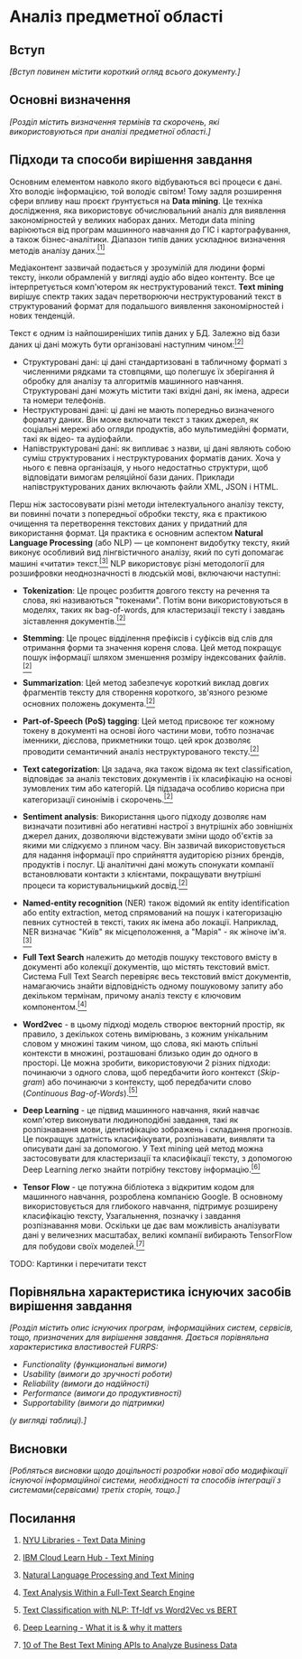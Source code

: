 # Аналіз предметної області

## Вступ

*[Вступ повинен містити короткий огляд всього документу.]*


## Основні визначення

*[Розділ містить визначення термінів та скорочень, які використовуються при аналізі предметної області.]*

## Підходи та способи вирішення завдання

Основним елементом навколо якого відбуваються всі процеси є дані. Хто володіє інформацією, той володіє світом! Тому задля розширення сфери впливу наш проєкт ґрунтується на **Data mining**. Це техніка дослідження, яка використовує обчислювальний аналіз для виявлення закономірностей у великих наборах даних. Методи data mining варіюються від програм машинного навчання до ГІС і картографування, а також бізнес-аналітики. Діапазон типів даних ускладнює визначення методів аналізу даних.[<sup>[1]</sup>](./state-of-the-art.html#висновки)

Медіаконтент зазвичай подається у зрозумілій для людини формі тексту, інколи обрамленій у вигляді аудіо або відео контенту. Все це інтерпретується комп'ютером як неструктурований текст. **Text mining** вирішує спектр таких задач перетворюючи неструктурований текст в структурований формат для  подальшого виявлення закономірностей і нових тенденцій.

Текст є одним із найпоширеніших типів даних у БД. Залежно від бази даних ці дані можуть бути організовані наступним чином:[<sup>[2]</sup>](./state-of-the-art.html#висновки)

- Структуровані дані: ці дані стандартизовані в табличному форматі з численними рядками та стовпцями, що полегшує їх зберігання й обробку для аналізу та алгоритмів машинного навчання. Структуровані дані можуть містити такі вхідні дані, як імена, адреси та номери телефонів.
- Неструктуровані дані: ці дані не мають попередньо визначеного формату даних. Він може включати текст з таких джерел, як соціальні мережі або огляди продуктів, або мультимедійні формати, такі як відео- та аудіофайли.
- Напівструктуровані дані: як випливає з назви, ці дані являють собою суміш структурованих і неструктурованих форматів даних. Хоча у нього є певна організація, у нього недостатньо структури, щоб відповідати вимогам реляційної бази даних. Приклади напівструктурованих даних включають файли XML, JSON і HTML.

Перш ніж застосовувати різні методи інтелектуального аналізу тексту, ви повинні почати з попередньої обробки тексту, яка є практикою очищення та перетворення текстових даних у придатний для використання формат. Ця практика є основним аспектом **Natural Language Processing** (або NLP) — це компонент видобутку тексту, який виконує особливий вид лінгвістичного аналізу, який по суті допомагає машині «читати» текст.[<sup>[3]</sup>](./state-of-the-art.html#висновки) NLP використовує різні методології для розшифровки неоднозначності в людській мові, включаючи наступні:

- **Tokenization**: Це процес розбиття довгого тексту на речення та слова, які називаються "токенами". Потім вони використовуються в моделях, таких як bag-of-words, для кластеризації тексту і завдань зіставлення документів.[<sup>[2]</sup>](./state-of-the-art.html#висновки)

- **Stemming**: Це процес відділення префіксів і суфіксів від слів для отримання форми та значення кореня слова. Цей метод покращує пошук інформації шляхом зменшення розміру індексованих файлів.[<sup>[2]</sup>](./state-of-the-art.html#висновки)

- **Summarization**: Цей метод забезпечує короткий виклад довгих фрагментів тексту для створення короткого, зв'язного резюме основних положень документа.[<sup>[2]</sup>](./state-of-the-art.html#висновки)

- **Part-of-Speech (PoS) tagging**: Цей метод присвоює тег кожному токену в документі на основі його частини мови, тобто позначає іменники, дієслова, прикметники тощо. цей крок дозволяє проводити семантичний аналіз неструктурованого тексту.[<sup>[2]</sup>](./state-of-the-art.html#висновки)

- **Text categorization**: Ця задача, яка також відома як text classification, відповідає за аналіз текстових документів і їх класифікацію на основі зумовлених тим або категорій. Ця підзадача особливо корисна при категоризації синонімів і скорочень.[<sup>[2]</sup>](./state-of-the-art.html#висновки)

- **Sentiment analysis**: Використання цього підходу дозволяє нам визначати позитивні або негативні настрої з внутрішніх або зовнішніх джерел даних, дозволяючи відстежувати зміни щодо об'єктів за якими ми слідкуємо з плином часу. Він зазвичай використовується для надання інформації про сприйняття аудиторією різних брендів, продуктів і послуг. Ці аналітичні дані можуть спонукати компанії встановлювати контакти з клієнтами, покращувати внутрішні процеси та користувальницький досвід.[<sup>[2]</sup>](./state-of-the-art.html#висновки)

- **Named-entity recognition** (NER) також відомий як entity identification або  entity extraction, метод спрямований на пошук і категоризацію певних сутностей в тексті, таких як імена або локації. Наприклад, NER визначає "Київ" як місцеположення, а "Марія" - як жіноче ім'я.[<sup>[3]</sup>](./state-of-the-art.html#висновки)

- **Full Text Search** належить до методів пошуку текстового вмісту в документі або колекції документів, що містять текстовий вміст. Система Full Text Search перевіряє весь текстовий вміст документів, намагаючись знайти відповідність одному пошуковому запиту або декільком термінам, причому аналіз тексту є ключовим компонентом.[<sup>[4]</sup>](./state-of-the-art.html#висновки)

- **Word2vec** - в цьому підході модель створює векторний простір, як правило, з декількох сотень вимірювань, з кожним унікальним словом у множині таким чином, що слова, які мають спільні контексти в множині, розташовані близько один до одного в просторі. Це можна зробити, використовуючи 2 різних підходи: починаючи з одного слова, щоб передбачити його контекст (*Skip-gram*) або починаючи з контексту, щоб передбачити слово (*Continuous Bag-of-Words*).[<sup>[5]</sup>](./state-of-the-art.html#висновки)

- **Deep Learning** - це підвид машинного навчання, який навчає комп'ютер виконувати людиноподібні завдання, такі як розпізнавання мови, ідентифікацію зображень і складання прогнозів. Це покращує здатність класифікувати, розпізнавати, виявляти та описувати дані за допомогою. У Text mining цей метод можна застосовувати для кластеризації та класифікації тексту, з допомогою Deep Learning легко знайти потрібну текстову інформацію.[<sup>[6]</sup>](./state-of-the-art.html#висновки)

- **Tensor Flow** - це потужна бібліотека з відкритим кодом для машинного навчання, розроблена компанією Google. В основному використовується для глибокого навчання, підтримує розширену класифікацію тексту, Узагальнення, позначку і завдання розпізнавання мови. Оскільки це дає вам можливість аналізувати дані у величезних масштабах, великі компанії вибирають TensorFlow для побудови своїх моделей.[<sup>[7]</sup>](./state-of-the-art.html#висновки)

TODO: Картинки і перечитати текст

## Порівняльна характеристика існуючих засобів вирішення завдання

*[Розділ містить опис існуючих програм, інформаційних систем, сервісів, тощо, призначених для вирішення 
завдання. Дається порівняльна характеристика властивостей FURPS:*
- *Functionality (функциональні вимоги)*
- *Usability (вимоги до зручності роботи)*
- *Reliability (вимоги до надійності)*
- *Performance (вимоги до продуктивності)*
- *Supportability (вимоги до підтримки)*

 *(у вигляді таблиці).]*

## Висновки

*[Робляться висновки щодо доцільності розробки нової або модифікації існуючої інформаційної системи, необхідності та способів інтеграції з системами(сервісами) третіх сторін, тощо.]*

## Посилання

1. [NYU Libraries - Text Data Mining](https://guides.nyu.edu/tdm/start)

2. [IBM Cloud Learn Hub - Text Mining](https://www.ibm.com/cloud/learn/text-mining)

3. [Natural Language Processing and Text Mining](https://www.expert.ai/blog/natural-language-processing-and-text-mining/)

4. [Text Analysis Within a Full-Text Search Engine](https://dzone.com/articles/text-analysis-within-a-full-text-search-engine)

5. [Text Classification with NLP: Tf-Idf vs Word2Vec vs BERT](https://towardsdatascience.com/text-classification-with-nlp-tf-idf-vs-word2vec-vs-bert-41ff868d1794)

6. [Deep Learning - What it is & why it matters](https://www.sas.com/en_us/insights/analytics/deep-learning.html)

7. [10 of The Best Text Mining APIs to Analyze Business Data](https://monkeylearn.com/blog/10-of-the-best-text-mining-apis-to-analyze-business-data/)
